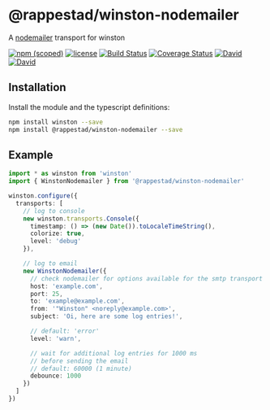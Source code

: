 # @rappestad/winston-nodemailer
A [nodemailer](https://www.npmjs.com/package/nodemailer) transport for winston

[![npm (scoped)](https://img.shields.io/npm/v/@rappestad/winston-nodemailer.svg)](https://www.npmjs.com/package/@rappestad/winston-nodemailer)
[![license](https://img.shields.io/github/license/rappestad/winston-nodemailer.svg)](https://github.com/rappestad/winston-nodemailer/blob/master/LICENSE)
[![Build Status](https://img.shields.io/travis/rappestad/winston-nodemailer.svg)](https://travis-ci.org/rappestad/winston-nodemailer)
[![Coverage Status](https://img.shields.io/coveralls/rappestad/winston-nodemailer.svg)](https://coveralls.io/github/rappestad/winston-nodemailer?branch=master)
[![David](https://img.shields.io/david/peer/rappestad/winston-nodemailer.svg)]()
[![David](https://img.shields.io/david/dev/rappestad/winston-nodemailer.svg)]()

## Installation
Install the module and the typescript definitions:
```bash
npm install winston --save
npm install @rappestad/winston-nodemailer --save
```

## Example
```typescript
import * as winston from 'winston'
import { WinstonNodemailer } from '@rappestad/winston-nodemailer'

winston.configure({
  transports: [
    // log to console
    new winston.transports.Console({
      timestamp: () => (new Date()).toLocaleTimeString(),
      colorize: true,
      level: 'debug'
    }),

    // log to email
    new WinstonNodemailer({
      // check nodemailer for options available for the smtp transport
      host: 'example.com',
      port: 25,
      to: 'example@example.com',
      from: '"Winston" <noreply@example.com>',
      subject: 'Oi, here are some log entries!',

      // default: 'error'
      level: 'warn',

      // wait for additional log entries for 1000 ms
      // before sending the email
      // default: 60000 (1 minute)
      debounce: 1000
    })
  ]
})
```
